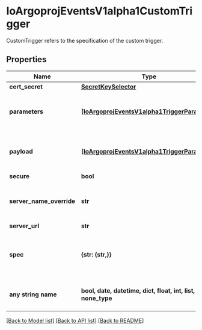 # IoArgoprojEventsV1alpha1CustomTrigger

CustomTrigger refers to the specification of the custom trigger.

## Properties
Name | Type | Description | Notes
------------ | ------------- | ------------- | -------------
**cert_secret** | [**SecretKeySelector**](SecretKeySelector.md) |  | [optional] 
**parameters** | [**[IoArgoprojEventsV1alpha1TriggerParameter]**](IoArgoprojEventsV1alpha1TriggerParameter.md) | Parameters is the list of parameters that is applied to resolved custom trigger trigger object. | [optional] 
**payload** | [**[IoArgoprojEventsV1alpha1TriggerParameter]**](IoArgoprojEventsV1alpha1TriggerParameter.md) | Payload is the list of key-value extracted from an event payload to construct the request payload. | [optional] 
**secure** | **bool** |  | [optional] 
**server_name_override** | **str** | ServerNameOverride for the secure connection between sensor and custom trigger gRPC server. | [optional] 
**server_url** | **str** |  | [optional] 
**spec** | **{str: (str,)}** | Spec is the custom trigger resource specification that custom trigger gRPC server knows how to interpret. | [optional] 
**any string name** | **bool, date, datetime, dict, float, int, list, str, none_type** | any string name can be used but the value must be the correct type | [optional]

[[Back to Model list]](../README.md#documentation-for-models) [[Back to API list]](../README.md#documentation-for-api-endpoints) [[Back to README]](../README.md)


